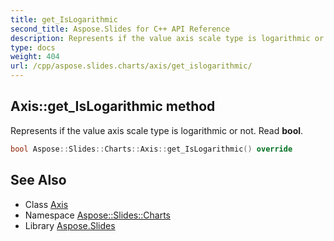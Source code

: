 ```yaml
---
title: get_IsLogarithmic
second_title: Aspose.Slides for C++ API Reference
description: Represents if the value axis scale type is logarithmic or not. Read bool.
type: docs
weight: 404
url: /cpp/aspose.slides.charts/axis/get_islogarithmic/
---
```

## Axis::get_IsLogarithmic method


Represents if the value axis scale type is logarithmic or not. Read **bool**.

```cpp
bool Aspose::Slides::Charts::Axis::get_IsLogarithmic() override
```

## See Also

* Class [Axis](../)
* Namespace [Aspose::Slides::Charts](../../)
* Library [Aspose.Slides](../../../)
